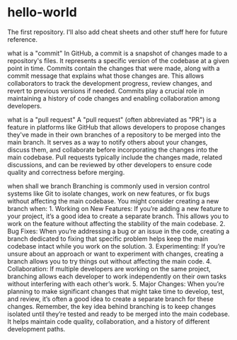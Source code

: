 # hello-world
The first repository. I'll also add cheat sheets and other stuff here for future reference.

what is a "commit"
In GitHub, a commit is a snapshot of changes made to a repository's files. It represents a specific version of the codebase at a given point in time. Commits contain the changes that were made, along with a commit message that explains what those changes are. This allows collaborators to track the development progress, review changes, and revert to previous versions if needed. Commits play a crucial role in maintaining a history of code changes and enabling collaboration among developers.

what is a "pull request"
A "pull request" (often abbreviated as "PR") is a feature in platforms like GitHub that allows developers to propose changes they've made in their own branches of a repository to be merged into the main branch. It serves as a way to notify others about your changes, discuss them, and collaborate before incorporating the changes into the main codebase. Pull requests typically include the changes made, related discussions, and can be reviewed by other developers to ensure code quality and correctness before merging.

when shall we branch
Branching is commonly used in version control systems like Git to isolate changes, work on new features, or fix bugs without affecting the main codebase. You might consider creating a new branch when:
	1.	Working on New Features: If you’re adding a new feature to your project, it’s a good idea to create a separate branch. This allows you to work on the feature without affecting the stability of the main codebase.
	2.	Bug Fixes: When you’re addressing a bug or an issue in the code, creating a branch dedicated to fixing that specific problem helps keep the main codebase intact while you work on the solution.
	3.	Experimenting: If you’re unsure about an approach or want to experiment with changes, creating a branch allows you to try things out without affecting the main code.
	4.	Collaboration: If multiple developers are working on the same project, branching allows each developer to work independently on their own tasks without interfering with each other’s work.
	5.	Major Changes: When you’re planning to make significant changes that might take time to develop, test, and review, it’s often a good idea to create a separate branch for these changes.
Remember, the key idea behind branching is to keep changes isolated until they’re tested and ready to be merged into the main codebase. It helps maintain code quality, collaboration, and a history of different development paths.
